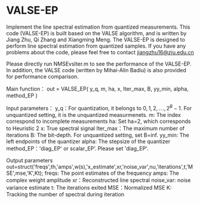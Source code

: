 # VALSE-EP
Implement the line spectral estimation from quantized measurements.
This code (VALSE-EP) is built based on the VALSE algorithm, and is written by Jiang Zhu, Qi Zhang and Xiangming Meng. 
The VALSE-EP is designed to perform line spectral estimation from quantized samples. 
If you have any problems about the code, please feel free to contact jiangzhu16@zju.edu.cn


Please directly run NMSEvsIter.m to see the performance of the VALSE-EP. 
In addition, the VALSE code (written by Mihai-Alin Badiu) is also provided for performance comparison.


Main function：
out = VALSE_EP( y_q, m, ha, x, Iter_max, B, yy_min, alpha, method_EP )

Input parameters：
y_q：For quantization, it belongs to $0,1,2,\cdots,2^B-1$. For unquantized setting, it is the unquantized measurmenets.
m: The index correspond to incomplete measurements 
ha: Set ha=2, which corresponds to Heuristic 2
x: True spectral signal
Iter_max：The maximum number of iterations
B: The bit-depth. For unquantized setting, set B=inf.
yy_min: The left endpoints of the quantizer
alpha: The stepsize of the quantizer
method_EP：'diag_EP' or scalar_EP’. Please set 'diag_EP'.

Output parameters
out=struct('freqs',th,'amps',w(s),'x_estimate',xr,'noise_var',nu,'iterations',t,'MSE',mse,'K',Kt);
freqs: The point estimates of the frequency
amps: The complex weight amplitude
xr：Reconstructed line spectral
noise_var: noise variance estimate
t: The iterations exited 
MSE：Normalized MSE
K: Tracking the number of spectral during iteration


